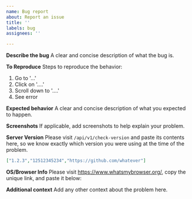 ```yaml
---
name: Bug report
about: Report an issue
title: ''
labels: bug
assignees: ''

---
```


**Describe the bug**
A clear and concise description of what the bug is.

**To Reproduce**
Steps to reproduce the behavior:
1. Go to '...'
2. Click on '....'
3. Scroll down to '....'
4. See error

**Expected behavior**
A clear and concise description of what you expected to happen.

**Screenshots**
If applicable, add screenshots to help explain your problem.

**Server Version**
Please visit `/api/v1/check-version` and paste its contents here, so we know exactly which version you were using at the time of the problem.

```json
["1.2.3","12512345234","https://github.com/whatever"]
```

**OS/Browser Info**
Please visit https://www.whatsmybrowser.org/, copy the unique link, and paste it below:

**Additional context**
Add any other context about the problem here.
